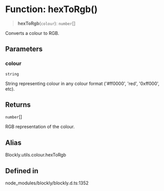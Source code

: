 # Function: hexToRgb()

> **hexToRgb**(`colour`): `number`[]

Converts a colour to RGB.

## Parameters

### colour

`string`

String representing colour in any
colour format ('#ff0000', 'red', '0xff000', etc).

## Returns

`number`[]

RGB representation of the colour.

## Alias

Blockly.utils.colour.hexToRgb

## Defined in

node_modules/blockly/blockly.d.ts:1352
